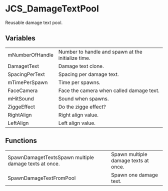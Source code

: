 # JCS_DamageTextPool

Reusable damage text pool.

## Variables

<table>
<tr>
<td>mNumberOfHandle</td>
<td>Number to handle and spawn at the initialize time.</td>
</tr>

<tr>
<td>DamagetText</td>
<td>Damage text clone.</td>
</tr>

<tr>
<td>SpacingPerText</td>
<td>Spacing per damage text.</td>
</tr>

<tr>
<td>mTimePerSpawn</td>
<td>Time per spawns.</td>
</tr>

<tr>
<td>FaceCamera</td>
<td>Face the camera when called damage text.</td>
</tr>

<tr>
<td>mHitSound</td>
<td>Sound when spawns.</td>
</tr>

<tr>
<td>ZiggeEffect</td>
<td>Do the zigge effect?</td>
</tr>

<tr>
<td>RightAlign</td>
<td>Right align value.</td>
</tr>

<tr>
<td>LeftAlign</td>
<td>Left align value.</td>
</tr>
</table>

## Functions

<table>
<tr>
<td>SpawnDamagetTextsSpawn multiple damage texts at once.</td>
<td>Spawn multiple damage texts at once.</td>
</tr>

<tr>
<td>SpawnDamageTextFromPool</td>
<td>Spawn one damage text.</td>
</tr>
</table>
